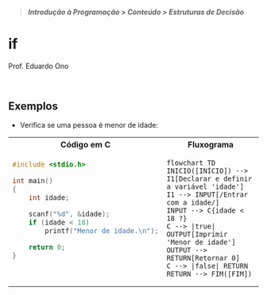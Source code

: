 > ##### Introdução à Programação > Conteúdo > Estruturas de Decisão

# if

Prof. Eduardo Ono

<br>

## Exemplos

* Verifica se uma pessoa é menor de idade:

<table>
<tr>
  <th>Código em C</th>
  <th>Fluxograma</th>
</tr>
<tr>
  <td valign="top">

  ```c
  #include <stdio.h>

  int main()
  {
      int idade;

      scanf("%d", &idade);
      if (idade < 18)
          printf("Menor de idade.\n");

      return 0;
  }
  ```

  </td>
  <td>

  ```mermaid
  flowchart TD
  INICIO([INÍCIO]) --> I1[Declarar e definir a variável 'idade']
  I1 --> INPUT[/Entrar com a idade/]
  INPUT --> C{idade < 18 ?}
  C --> |true| OUTPUT[Imprimir 'Menor de idade']
  OUTPUT --> RETURN[Retornar 0]
  C --> |false| RETURN
  RETURN --> FIM([FIM])
  ```

  </td>
</tr>
</table>

<br>
